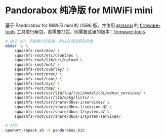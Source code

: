 
# Pandorabox 纯净版 for MiWiFi mini

基于 Pandorabox for MiWiFi mini 的 r1696 版。并使用 [@rssnsj](https://github.com/rssnsj) 的 [firmware-tools](https://github.com/rssnsj/firmware-tools) 工具进行解包，若需要打包，则需要这里的版本：[firmware-tools](https://github.com/pexcn/firmware-tools).

```bash
# 由于 git 不能索引空目录，所以必须还原空目录
mkdir -p \
	squashfs-root/dev/ \
	squashfs-root/etc/crontabs \
	squashfs-root/lib/uci/upload \
	squashfs-root/mnt/ \
	squashfs-root/overlay/ \
	squashfs-root/proc/ \
	squashfs-root/root/ \
	squashfs-root/sys/ \
	squashfs-root/tmp/ \
	squashfs-root/usr/lib/lua/luci/model/cbi/admin_services/ \
	squashfs-root/usr/lib/opkg/lists/ \
	squashfs-root/usr/share/dbus-1/services/ \
	squashfs-root/usr/share/dbus-1/session.d/ \
	squashfs-root/usr/share/dbus-1/system.d/ \
	squashfs-root/usr/share/dbus-1/system-services/

# 打包
openwrt-repack.sh -R pandorabox.bin
```

